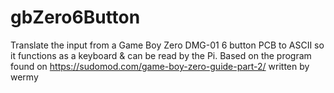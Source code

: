 # gbZero6Button
Translate the input from a Game Boy Zero DMG-01 6 button PCB to ASCII so it functions as a keyboard & can be read by the Pi. Based on the program found on https://sudomod.com/game-boy-zero-guide-part-2/ written by wermy
